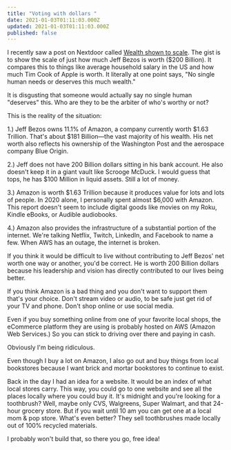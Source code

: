 ```yaml
---
title: "Voting with dollars "
date: 2021-01-03T01:11:03.000Z
updated: 2021-01-03T01:11:03.000Z
published: false
---
```


I recently saw a post on Nextdoor called [Wealth shown to scale](https://mkorostoff.github.io/1-pixel-wealth/). The gist is to show the scale of just how much Jeff Bezos is worth ($200 Billion). It compares this to things like average household salary in the US and how much Tim Cook of Apple is worth. It literally at one point says, "No single human needs or deserves this much wealth."

It is disgusting that someone would actually say no single human "deserves" this. Who are they to be the arbiter of who's worthy or not?

This is the reality of the situation:

1.) Jeff Bezos owns 11.1% of Amazon, a company currently worth $1.63 Trillion. That's about $181 Billion—the vast majority of his wealth. His net worth also reflects his ownership of the Washington Post and the aerospace company Blue Origin.

2.) Jeff does not have 200 Billion dollars sitting in his bank account. He also doesn't keep it in a giant vault like Scrooge McDuck. I would guess that tops, he has $100 Million in liquid assets. Still a lot of money.

3.) Amazon is worth $1.63 Trillion because it produces value for lots and lots of people. In 2020 alone, I personally spent almost $6,000 with Amazon. This report doesn't seem to include digital goods like movies on my Roku, Kindle eBooks, or Audible audiobooks.

4.) Amazon also provides the infrastructure of a substantial portion of the internet. We're talking Netflix, Twitch, LinkedIn, and Facebook to name a few. When AWS has an outage, the internet is broken.

If you think it would be difficult to live without contributing to Jeff Bezos' net worth one way or another, you'd be correct. He is worth 200 Billion dollars because his leadership and vision has directly contributed to our lives being better.

If you think Amazon is a bad thing and you don't want to support them that's your choice. Don't stream video or audio, to be safe just get rid of your TV and phone. Don't shop online or use social media.

Even if you buy something online from one of your favorite local shops, the eCommerce platform they are using is probably hosted on AWS (Amazon Web Services.) So you can stick to driving over there and paying in cash.

Obviously I'm being ridiculous.

Even though I buy a lot on Amazon, I also go out and buy things from local bookstores because I want brick and mortar bookstores to continue to exist.

Back in the day I had an idea for a website. It would be an index of what local stores carry. This way, you could go to one website and see all the places locally where you could buy it. It's midnight and you're looking for a toothbrush? Well, maybe only CVS, Walgreens, Super Walmart, and that 24-hour grocery store. But if you wait until 10 am you can get one at a local mom & pop store. What's even better? They sell toothbrushes made locally out of 100% recycled materials.

I probably won't build that, so there you go, free idea!

